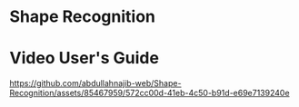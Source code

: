 # Shape Recognition

# Video User's Guide




https://github.com/abdullahnajib-web/Shape-Recognition/assets/85467959/572cc00d-41eb-4c50-b91d-e69e7139240e


